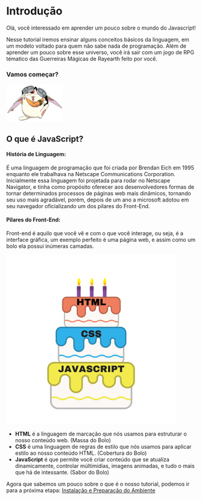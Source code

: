 # Introdução

 Olá, você interessado em aprender um pouco sobre o mundo do Javascript!
 
 Nesse tutorial iremos ensinar alguns conceitos básicos da linguagem, em um modelo voltado para quem não sabe nada de programação. Além de aprender um pouco sobre esse universo, você irá sair com um jogo de RPG tématico das Guerreiras Mágicas de Rayearth feito por você.

### Vamos começar? 

<img src="./assets/mokona.png" width="150" height="100"/>


## O que é JavaScript?

#### História de Linguagem:

 É uma linguagem de programação que foi criada por Brendan Eich em 1995 enquanto ele trabalhava na Netscape Communications Corporation. Inicialmente essa linguagem foi projetada para rodar no Netscape Navigator, e tinha como propósito oferecer aos desenvolvedores formas de tornar determinados processos de páginas web mais dinâmicos, tornando seu uso mais agradável, porém, depois de um ano a microsoft adotou em seu navegador oficializando um dos pilares do Front-End.

#### Pilares do Front-End:

 Front-end é aquilo que você vê e com o que você interage, ou seja, é a interface gráfica, um exemplo perfeito é uma página web, e assim como um bolo ela possui inúmeras camadas. 
 
 <img src="./assets/layers of a page.png" width="450" height="450"/>

- **HTML** é a linguagem de marcação que nós usamos para estruturar o nosso conteúdo web. (Massa do Bolo)
- **CSS** é uma linguagem de regras de estilo que nós usamos para aplicar estilo ao nosso conteúdo HTML. (Cobertura do Bolo)
- **JavaScript** é que permite você criar conteúdo que se atualiza dinamicamente, controlar múltimídias, imagens animadas, e tudo o mais que há de intessante. (Sabor do Bolo)


Agora que sabemos um pouco sobre o que é o nosso tutorial, podemos ir para a próxima etapa: [Instalação e Preparação do Ambiente](INSTALL.md)
